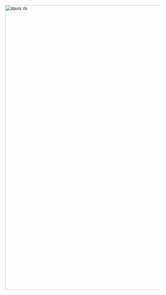 
<img width="920" alt="davis rb" src="https://media0.giphy.com/media/v1.Y2lkPTc5MGI3NjExbHA2M2loOW9sZ200MjB3d2I5MXYwZnprM254ZDU4M2oxb3BvcnluNSZlcD12MV9pbnRlcm5hbF9naWZfYnlfaWQmY3Q9Zw/l8G8sdTRURRBANPpPR/giphy.webp">
